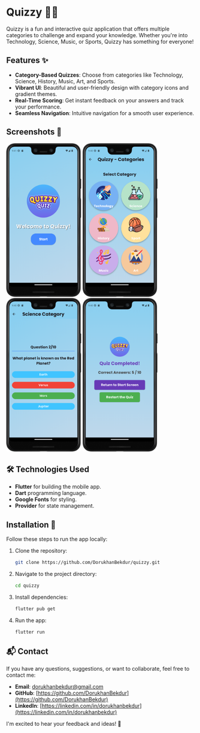 # Quizzy 🧠🎉  

Quizzy is a fun and interactive quiz application that offers multiple categories to challenge and expand your knowledge. Whether you're into Technology, Science, Music, or Sports, Quizzy has something for everyone!  

## Features ✨  
- **Category-Based Quizzes**: Choose from categories like Technology, Science, History, Music, Art, and Sports.  
- **Vibrant UI**: Beautiful and user-friendly design with category icons and gradient themes.  
- **Real-Time Scoring**: Get instant feedback on your answers and track your performance.  
- **Seamless Navigation**: Intuitive navigation for a smooth user experience.  

## Screenshots 📸  
<div>
  <img src="Screenshots/Start Page .png" alt="Home Screen" width="200">  

  <img src="Screenshots/Category Page.png" alt="Result Screen" width="200"> 

  <img src="Screenshots/Question Page.png" alt="Quiz Screen" width="200">  
 
  <img src="Screenshots/ResultPage.png" alt="Result Screen" width="200"> 
</div>

## 🛠️ Technologies Used
- **Flutter** for building the mobile app.
- **Dart** programming language.
- **Google Fonts** for styling.
- **Provider** for state management.

## Installation 🚀  
Follow these steps to run the app locally:  

1. Clone the repository:  
   ```bash
   git clone https://github.com/DorukhanBekdur/quizzy.git
   
2. Navigate to the project directory:
   ```bash
   cd quizzy
   
3. Install dependencies:
   ```bash
   flutter pub get

4. Run the app:
   ```bash
   flutter run

## 📬 Contact

If you have any questions, suggestions, or want to collaborate, feel free to contact me:

- **Email**: [dorukhanbekdur@gmail.com](mailto:dorukhanbekdur@gmail.com)
- **GitHub**: [https://github.com/DorukhanBekdur](https://github.com/DorukhanBekdur)
- **LinkedIn**: [https://linkedin.com/in/dorukhanbekdur](https://linkedin.com/in/dorukhanbekdur)

I'm excited to hear your feedback and ideas! 🌟

